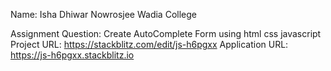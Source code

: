 Name: Isha Dhiwar
Nowrosjee Wadia College

Assignment Question:
Create AutoComplete Form using html css javascript
Project URL:   https://stackblitz.com/edit/js-h6pgxx
Application URL: https://js-h6pgxx.stackblitz.io
